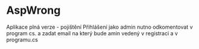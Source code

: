 # AspWrong
Aplikace plná verze - pojištění
Přihlášení jako admin nutno odkomentovat v program cs. a zadat email na který bude amin vedený v registraci a v programu.cs
